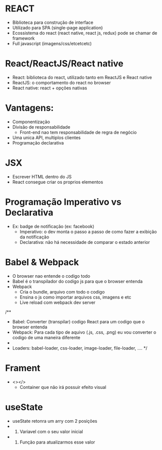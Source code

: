 # REACT
 - Biblioteca para construção de interface
 - Utilizado para SPA (single-page application)
 - Ecossistema do react (react native, react js, redux) pode se chamar de framework
 - Full javascript (imagens/css/etcetcetc)

# React/ReactJS/React native
 - React: biblioteca do react, utilizado tanto em ReactJS e React native
 - ReactJS: o comportamento do react no browser
 - React native: react + opções nativas

# Vantagens:
 - Componentização
 - Divisão de responsabilidade
   - Front-end nao tem responsabilidade de regra de negócio
 - Uma unica API, multiplos clientes
 - Programação declarativa

# JSX
 - Escrever HTML dentro do JS
 - React consegue criar os proprios elementos

# Programação Imperativo vs Declarativa
 - Ex: badge de notificação (ex: facebook)
   - Imperativo: o dev monta o passo a passo de como fazer a exibição da notificação
   - Declarativa: não há necessidade de comparar o estado anterior

# Babel & Webpack
 - O browser nao entende o codigo todo
 - Babel é o transpilador do codigo js para que o browser entenda
 - Webpack
   - Cria o bundle, arquivo com todo o codigo 
   - Ensina o js como importar arquivos css, imagens e etc
   - Live reload com webpack dev server

/**
 * Babel: Converter (transpilar) codigo React para um codigo que o browser entenda
 * Webpack: Para cada tipo de aquivo (.js, .css, .png) eu vou converter o codigo de uma maneira diferente
 * 
 * Loaders: babel-loader, css-loader, image-loader, file-loader, ....
 */

 # Frament
  - <></>
    - Container que não irá possuir efeito visual

# useState
 - useState retonra um arry com 2 posições
 - 1. Variavel com o seu valor inicial
 - 1. Função para atualizarmos esse valor

